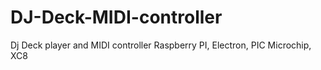 # DJ-Deck-MIDI-controller
Dj Deck player and MIDI controller
Raspberry PI, Electron, PIC Microchip, XC8
